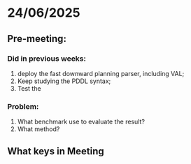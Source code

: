 # 24/06/2025
## Pre-meeting:
### Did in previous weeks:
1. deploy the fast downward planning parser, including VAL;
2. Keep studying the PDDL syntax;
3. Test the 

### Problem:
1. What benchmark use to evaluate the result?
2. What method? 

## What keys in Meeting



